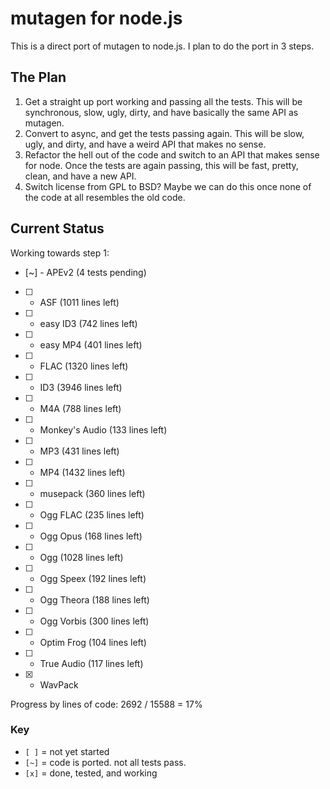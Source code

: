 # mutagen for node.js

This is a direct port of mutagen to node.js. I plan to do the port in 3 steps.

## The Plan

1. Get a straight up port working and passing all the tests. This will be
   synchronous, slow, ugly, dirty, and have basically the same API as mutagen.
2. Convert to async, and get the tests passing again. This will be slow, ugly,
   and dirty, and have a weird API that makes no sense.
3. Refactor the hell out of the code and switch to an API that makes sense for
   node. Once the tests are again passing, this will be fast, pretty, clean,
   and have a new API.
4. Switch license from GPL to BSD? Maybe we can do this once none of the code
   at all resembles the old code.

## Current Status

Working towards step 1:

 * [~] - APEv2          (4 tests pending)
 * [ ] - ASF            (1011 lines left)
 * [ ] - easy ID3       (742 lines left)
 * [ ] - easy MP4       (401 lines left)
 * [ ] - FLAC           (1320 lines left)
 * [ ] - ID3            (3946 lines left)
 * [ ] - M4A            (788 lines left)
 * [ ] - Monkey's Audio (133 lines left)
 * [ ] - MP3            (431 lines left)
 * [ ] - MP4            (1432 lines left)
 * [ ] - musepack       (360 lines left)
 * [ ] - Ogg FLAC       (235 lines left)
 * [ ] - Ogg Opus       (168 lines left)
 * [ ] - Ogg            (1028 lines left)
 * [ ] - Ogg Speex      (192 lines left)
 * [ ] - Ogg Theora     (188 lines left)
 * [ ] - Ogg Vorbis     (300 lines left)
 * [ ] - Optim Frog     (104 lines left)
 * [ ] - True Audio     (117 lines left)
 * [x] - WavPack

Progress by lines of code: 2692 / 15588 = 17%

### Key

 * `[ ]` = not yet started
 * `[~]` = code is ported. not all tests pass.
 * `[x]` = done, tested, and working
